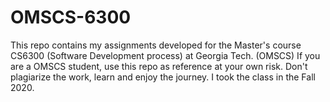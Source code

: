 # OMSCS-6300

This repo contains my assignments developed for the Master's course CS6300 (Software Development process) at Georgia Tech. (OMSCS)
If you are a OMSCS student, use this repo as reference at your own risk. Don't plagiarize the work, learn and enjoy the journey.
I took the class in the Fall 2020.
